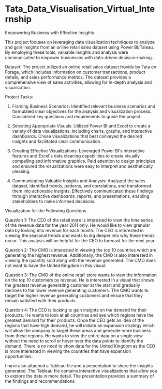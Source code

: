 # Tata_Data_Visualisation_Virtual_Internship

Empowering Business with Effective Insights

This project focuses on leveraging data visualization techniques to analyze and gain insights from an online retail sales dataset using Power BI/Taleau. By employing these tools, valuable insights and analysis were communicated to empower businesses with data-driven decision-making.

Dataset:
The project utilized an online retail sales dataset frovide by Tata on Forage, which includes information on customer transactions, product details, and sales performance metrics. The dataset provides a comprehensive view of sales activities, allowing for in-depth analysis and visualization.

Project Tasks:
1) Framing Business Scenarios: Identified relevant business scenarios and formulated clear objectives for the analysis and visualization process. Considered key questions and requirements to guide the project.

2) Selecting Appropriate Visuals: Utilized Power BI and Excel to create a variety of data visualizations, including charts, graphs, and interactive dashboards. Chose visualizations that best conveyed the desired insights and facilitated clear communication.

3) Creating Effective Visualizations: Leveraged Power BI's interactive features and Excel's data cleaning capabilities to create visually compelling and informative graphics. Paid attention to design principles and ensured the visualizations were easy to interpret and aesthetically pleasing.

4) Communicating Valuable Insights and Analysis: Analyzed the sales dataset, identified trends, patterns, and correlations, and transformed them into actionable insights. Effectively communicated these findings through interactive dashboards, reports, and presentations, enabling stakeholders to make informed decisions.

Visualization for the Following Questions

Question 1:
The CEO of the retail store is interested to view the time series of the revenue data for the year 2011 only. He would like to view granular data by looking into revenue for each month. The CEO is interested in viewing the seasonal trends and wants to dig deeper into why these trends occur. This analysis will be helpful for the CEO to forecast for the next year.

Question 2:
The CMO is interested in viewing the top 10 countries which are generating the highest revenue. Additionally, the CMO is also interested in viewing the quantity sold along with the revenue generated. The CMO does not want to have the United Kingdom in this visual.

Question 3:
The CMO of the online retail store wants to view the information on the top 10 customers by revenue. He is interested in a visual that shows the greatest revenue generating customer at the start and gradually declines to the lower revenue generating customers. The CMO wants to target the higher revenue generating customers and ensure that they remain satisfied with their products.

Question 4:
The CEO is looking to gain insights on the demand for their products. He wants to look at all countries and see which regions have the greatest demand for their products. Once the CEO gets an idea of the regions that have high demand, he will initiate an expansion strategy which will allow the company to target these areas and generate more business from these regions. He wants to view the entire data on a single view without the need to scroll or hover over the data points to identify the demand. There is no need to show data for the United Kingdom as the CEO is more interested in viewing the countries that have expansion opportunities.


I have also attached a Tableau file and a presentation to share the insights generated. The Tableau file contains interactive visualizations that allow you to explore the data in more detail. The presentation provides a summary of the findings and recommendations.
